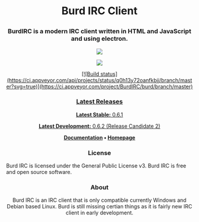 <h1 align="center">
 
  Burd IRC Client
  
</h1>

<h3 align="center">
 BurdIRC is a modern IRC client written in HTML and JavaScript and using electron.
</h3>

<p align="center">
        <a href="irc://chat.freenode.net/burdirc"><img                                     
                src="https://img.shields.io/badge/freenode-%23burdirc-%238B89EC.svg?style=flat-square"></a>
</p>        
<p align="center">
      <a href="https://ci.appveyor.com/project/BurdIRC/burd/branch/master"><img
                src="https://ci.appveyor.com/api/projects/status/q0h13y72oanfkbjj/branch/master?svg=true"</a> 
       </p>

<p align="center"> 
[![Build status](https://ci.appveyor.com/api/projects/status/q0h13y72oanfkbjj/branch/master?svg=true)](https://ci.appveyor.com/project/BurdIRC/burd/branch/master)
</p>

<h3 align="center">
Latest Releases
</h3>

<p align="center">
<b>Latest Stable:</b> 0.6.1
</p>
<p align="center">
<b>Latest Development:</b> 0.6.2 (Release Candidate 2)
</p>


<p align="center">
 <b>
   <a href="https://burd.detectivetaco.net">Documentation</a>
   •
   <a href="https://burdirc.haxed.net">Homepage</a>
 </b>
</p>

<h3 align="center">
  License
</h3>
 
 <p align="center">
 
 Burd IRC is licensed under the General Public License v3. Burd IRC is free and open source software.
 
 </p>
 
 <h3 align="center">
 About
 </h3>
 
 <p align="center">Burd IRC is an IRC client that is only compatible currently Windows and Debian based Linux. Burd is still missing certian things as it is fairly new IRC client in early development.</p>
